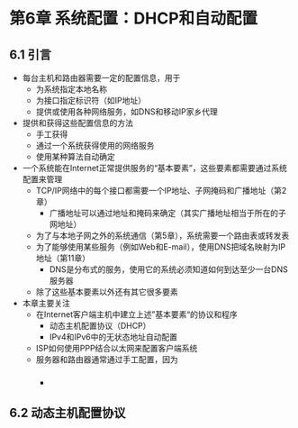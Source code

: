 # 第6章 系统配置：DHCP和自动配置

## 6.1 引言

- 每台主机和路由器需要一定的配置信息，用于
  - 为系统指定本地名称
  - 为接口指定标识符（如IP地址）
  - 提供或使用各种网络服务，如DNS和移动IP家乡代理
- 提供和获得这些配置信息的方法
  - 手工获得
  - 通过一个系统获得使用的网络服务
  - 使用某种算法自动确定
- 一个系统能在Internet正常提供服务的“基本要素”，这些要素都需要通过系统配置来管理
  - TCP/IP网络中的每个接口都需要一个IP地址、子网掩码和广播地址（第2章）
    - 广播地址可以通过地址和掩码来确定（其实广播地址相当于所在的子网地址）
  - 为了与本地子网之外的系统通信（第5章），系统需要一个路由表或转发表
  - 为了能够使用某些服务（例如Web和E-mail），使用DNS把域名映射为IP地址（第11章）
    - DNS是分布式的服务，使用它的系统必须知道如何到达至少一台DNS服务器
  - 除了这些基本要素以外还有其它很多要素
- 本章主要关注
  - 在Internet客户端主机中建立上述”基本要素“的协议和程序
    - 动态主机配置协议（DHCP）
    - IPv4和IPv6中的无状态地址自动配置
  - ISP如何使用PPP结合以太网来配置客户端系统
  - 服务器和路由器通常通过手工配置，因为
    - ###

## 6.2 动态主机配置协议



